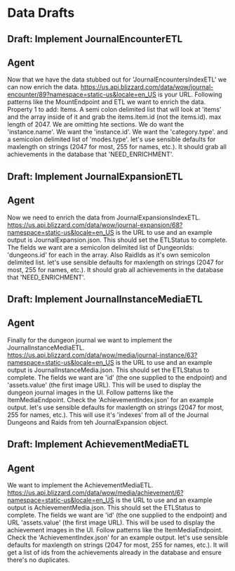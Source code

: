 # Data Drafts

## Draft: Implement JournalEncounterETL
## Agent
Now that we have the data stubbed out for 'JournalEncountersIndexETL' we can now enrich the data. https://us.api.blizzard.com/data/wow/journal-encounter/89?namespace=static-us&locale=en_US is your URL. Following patterns like the MountEndpoint and ETL we want to enrich the data. Property 1 to add: Items. A semi colon delimited list that will look at 'items' and the array inside of it and grab the items.item.id (not the items.id). max length of 2047. We are omitting hte sections. We do want the 'instance.name'. We want the 'instance.id'. We want the 'category.type'. and a semicolon delimited list of 'modes.type'. let's use sensible defaults for maxlength on strings (2047 for most, 255 for names, etc.). It should grab all achievements in the database that 'NEED_ENRICHMENT'.

## Draft: Implement JournalExpansionETL
## Agent
Now we need to enrich the data from JournalExpansionsIndexETL. https://us.api.blizzard.com/data/wow/journal-expansion/68?namespace=static-us&locale=en_US is the URL to use and an example output is JournalExpansion.json. This should set the ETLStatus to complete. The fields we want are a semicolon delimited list of DungeonIds: 'dungeons.id' for each in the array. Also RaidIds as it's own semicolon delimited list. let's use sensible defaults for maxlength on strings (2047 for most, 255 for names, etc.). It should grab all achievements in the database that 'NEED_ENRICHMENT'.

## Draft: Implement JournalInstanceMediaETL
## Agent
Finally for the dungeon journal we want to implement the JournalInstanceMediaETL. https://us.api.blizzard.com/data/wow/media/journal-instance/63?namespace=static-us&locale=en_US is the URL to use and an example output is JournalInstanceMedia.json. This should set the ETLStatus to complete. The fields we want are 'id' (the one supplied to the endpoint) and 'assets.value' (the first image URL). This will be used to display the dungeon journal images in the UI. Follow patterns like the ItemMediaEndpoint. Check the 'AchievementIndex.json' for an example output. let's use sensible defaults for maxlength on strings (2047 for most, 255 for names, etc.). This will use it's 'indexes' from all of the Journal Dungeons and Raids from teh JournalExpansion object.



## Draft: Implement AchievementMediaETL
## Agent
We want to implement the AchievementMediaETL. https://us.api.blizzard.com/data/wow/media/achievement/6?namespace=static-us&locale=en_US is the URL to use and an example output is AchievementMedia.json. This should set the ETLStatus to complete. The fields we want are 'id' (the one supplied to the endpoint) and URL 'assets.value' (the first image URL). This will be used to display the achievement images in the UI. Follow patterns like the ItemMediaEndpoint. Check the 'AchievementIndex.json' for an example output. let's use sensible defaults for maxlength on strings (2047 for most, 255 for names, etc.). It will get a list of ids from the achievements already in the database and ensure there's no duplicates.
